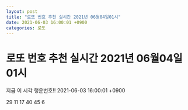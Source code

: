 ```yaml
---
layout: post
title: "로또 번호 추천 실시간 2021년 06월04일01시"
date: 2021-06-03 16:00:01 +0900
categories: 로또
---
```


# 로또 번호 추천 실시간 2021년 06월04일01시

지금 이 시각 행운번호!! 2021-06-03 16:00:01 +0900

 29  11  17  40  45  6 

